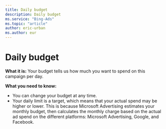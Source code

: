 ```yaml
---
title: Daily budget
description: Daily budget
ms.service: "Bing-Ads"
ms.topic: "article"
author: eric-urban
ms.author: eur
---
```


# Daily budget

**What it is:**    Your budget tells us how much you want to spend on this campaign per day.

**What you need to know:**
- You can change your budget at any time.
- Your daily limit is a target, which means that your actual spend may be higher or lower. This is because Microsoft Advertising estimates your monthly budget, then calculates the monthly charge based on the actual ad spend on the different platforms: Microsoft Advertising, Google, and Facebook.


